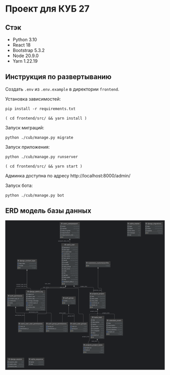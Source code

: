 # Проект для КУБ 27

## Стэк

- Python 3.10
- React 18
- Bootstrap 5.3.2
- Node 20.9.0
- Yarn 1.22.19

## Инструкция по развертыванию

Создать `.env` из `.env.example` в директории `frontend`.

Установка зависимостей:

```shell
pip install -r requirements.txt
```
```shell
( cd frontend/src/ && yarn install )
```

Запуск миграций:

```shell
python ./cub/manage.py migrate
```

Запуск приложения:

```shell
python ./cub/manage.py runserver
```
```shell
( cd frontend/src/ && yarn start )
```

Админка доступна по адресу http://localhost:8000/admin/

Запуск бота:

```shell
python ./cub/manage.py bot
```
## ERD модель базы данных

![db.png](db.png)
